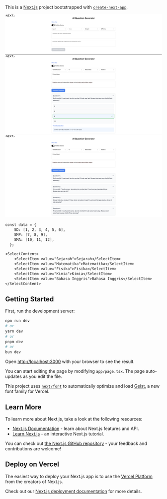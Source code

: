 This is a [Next.js](https://nextjs.org) project bootstrapped with [`create-next-app`](https://nextjs.org/docs/app/api-reference/cli/create-next-app).

![image](public/ss1.png)
![image](public/ss2.png)
![image](public/ss3.png)

```
const data = {
    SD: [1, 2, 3, 4, 5, 6],
    SMP: [7, 8, 9],
    SMA: [10, 11, 12],
  };
```

```
<SelectContent>
    <SelectItem value="Sejarah">Sejarah</SelectItem>
    <SelectItem value="Matematika">Matematika</SelectItem>
    <SelectItem value="Fisika">Fisika</SelectItem>
    <SelectItem value="Kimia">Kimia</SelectItem>
    <SelectItem value="Bahasa Inggris">Bahasa Inggris</SelectItem>
</SelectContent>
```

## Getting Started

First, run the development server:

```bash
npm run dev
# or
yarn dev
# or
pnpm dev
# or
bun dev
```

Open [http://localhost:3000](http://localhost:3000) with your browser to see the result.

You can start editing the page by modifying `app/page.tsx`. The page auto-updates as you edit the file.

This project uses [`next/font`](https://nextjs.org/docs/app/building-your-application/optimizing/fonts) to automatically optimize and load [Geist](https://vercel.com/font), a new font family for Vercel.

## Learn More

To learn more about Next.js, take a look at the following resources:

- [Next.js Documentation](https://nextjs.org/docs) - learn about Next.js features and API.
- [Learn Next.js](https://nextjs.org/learn) - an interactive Next.js tutorial.

You can check out [the Next.js GitHub repository](https://github.com/vercel/next.js) - your feedback and contributions are welcome!

## Deploy on Vercel

The easiest way to deploy your Next.js app is to use the [Vercel Platform](https://vercel.com/new?utm_medium=default-template&filter=next.js&utm_source=create-next-app&utm_campaign=create-next-app-readme) from the creators of Next.js.

Check out our [Next.js deployment documentation](https://nextjs.org/docs/app/building-your-application/deploying) for more details.
